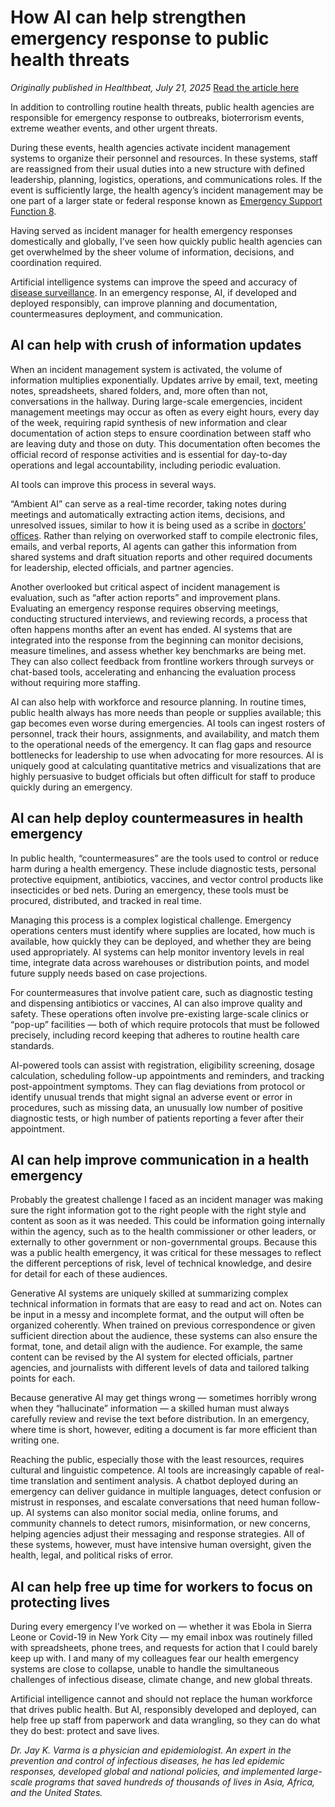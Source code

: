 # How AI can help strengthen emergency response to public health threats

*Originally published in Healthbeat, July 21, 2025*
[Read the article here](https://www.healthbeat.org/2025/07/21/ai-help-health-disease-emergency-response/)

In addition to controlling routine health threats, public health agencies are responsible for emergency response to outbreaks, bioterrorism events, extreme weather events, and other urgent threats.

During these events, health agencies activate incident management systems to organize their personnel and resources. In these systems, staff are reassigned from their usual duties into a new structure with defined leadership, planning, logistics, operations, and communications roles. If the event is sufficiently large, the health agency’s incident management may be one part of a larger state or federal response known as [Emergency Support Function 8](https://aspr.hhs.gov).

Having served as incident manager for health emergency responses domestically and globally, I’ve seen how quickly public health agencies can get overwhelmed by the sheer volume of information, decisions, and coordination required.

Artificial intelligence systems can improve the speed and accuracy of [disease surveillance](https://www.healthbeat.org/2025/07/01/artificial-intelligence-infectious-disease-outbreaks/). In an emergency response, AI, if developed and deployed responsibly, can improve planning and documentation, countermeasures deployment, and communication.

## AI can help with crush of information updates

When an incident management system is activated, the volume of information multiplies exponentially. Updates arrive by email, text, meeting notes, spreadsheets, shared folders, and, more often than not, conversations in the hallway. During large-scale emergencies, incident management meetings may occur as often as every eight hours, every day of the week, requiring rapid synthesis of new information and clear documentation of action steps to ensure coordination between staff who are leaving duty and those on duty. This documentation often becomes the official record of response activities and is essential for day-to-day operations and legal accountability, including periodic evaluation.

AI tools can improve this process in several ways.

“Ambient AI” can serve as a real-time recorder, taking notes during meetings and automatically extracting action items, decisions, and unresolved issues, similar to how it is being used as a scribe in [doctors’ offices](https://catalyst.nejm.org). Rather than relying on overworked staff to compile electronic files, emails, and verbal reports, AI agents can gather this information from shared systems and draft situation reports and other required documents for leadership, elected officials, and partner agencies.

Another overlooked but critical aspect of incident management is evaluation, such as “after action reports” and improvement plans. Evaluating an emergency response requires observing meetings, conducting structured interviews, and reviewing records, a process that often happens months after an event has ended. AI systems that are integrated into the response from the beginning can monitor decisions, measure timelines, and assess whether key benchmarks are being met. They can also collect feedback from frontline workers through surveys or chat-based tools, accelerating and enhancing the evaluation process without requiring more staffing.

AI can also help with workforce and resource planning. In routine times, public health always has more needs than people or supplies available; this gap becomes even worse during emergencies. AI tools can ingest rosters of personnel, track their hours, assignments, and availability, and match them to the operational needs of the emergency. It can flag gaps and resource bottlenecks for leadership to use when advocating for more resources. AI is uniquely good at calculating quantitative metrics and visualizations that are highly persuasive to budget officials but often difficult for staff to produce quickly during an emergency.

## AI can help deploy countermeasures in health emergency

In public health, “countermeasures” are the tools used to control or reduce harm during a health emergency. These include diagnostic tests, personal protective equipment, antibiotics, vaccines, and vector control products like insecticides or bed nets. During an emergency, these tools must be procured, distributed, and tracked in real time.

Managing this process is a complex logistical challenge. Emergency operations centers must identify where supplies are located, how much is available, how quickly they can be deployed, and whether they are being used appropriately. AI systems can help monitor inventory levels in real time, integrate data across warehouses or distribution points, and model future supply needs based on case projections.

For countermeasures that involve patient care, such as diagnostic testing and dispensing antibiotics or vaccines, AI can also improve quality and safety. These operations often involve pre-existing large-scale clinics or “pop-up” facilities — both of which require protocols that must be followed precisely, including record keeping that adheres to routine health care standards.

AI-powered tools can assist with registration, eligibility screening, dosage calculation, scheduling follow-up appointments and reminders, and tracking post-appointment symptoms. They can flag deviations from protocol or identify unusual trends that might signal an adverse event or error in procedures, such as missing data, an unusually low number of positive diagnostic tests, or high number of patients reporting a fever after their appointment.

## AI can help improve communication in a health emergency

Probably the greatest challenge I faced as an incident manager was making sure the right information got to the right people with the right style and content as soon as it was needed. This could be information going internally within the agency, such as to the health commissioner or other leaders, or externally to other government or non-governmental groups. Because this was a public health emergency, it was critical for these messages to reflect the different perceptions of risk, level of technical knowledge, and desire for detail for each of these audiences.

Generative AI systems are uniquely skilled at summarizing complex technical information in formats that are easy to read and act on. Notes can be input in a messy and incomplete format, and the output will often be organized coherently. When trained on previous correspondence or given sufficient direction about the audience, these systems can also ensure the format, tone, and detail align with the audience. For example, the same content can be revised by the AI system for elected officials, partner agencies, and journalists with different levels of data and tailored talking points for each.

Because generative AI may get things wrong — sometimes horribly wrong when they “hallucinate” information — a skilled human must always carefully review and revise the text before distribution. In an emergency, where time is short, however, editing a document is far more efficient than writing one.

Reaching the public, especially those with the least resources, requires cultural and linguistic competence. AI tools are increasingly capable of real-time translation and sentiment analysis. A chatbot deployed during an emergency can deliver guidance in multiple languages, detect confusion or mistrust in responses, and escalate conversations that need human follow-up. AI systems can also monitor social media, online forums, and community channels to detect rumors, misinformation, or new concerns, helping agencies adjust their messaging and response strategies. All of these systems, however, must have intensive human oversight, given the health, legal, and political risks of error.

## AI can help free up time for workers to focus on protecting lives

During every emergency I’ve worked on — whether it was Ebola in Sierra Leone or Covid-19 in New York City — my email inbox was routinely filled with spreadsheets, phone trees, and requests for action that I could barely keep up with. I and many of my colleagues fear our health emergency systems are close to collapse, unable to handle the simultaneous challenges of infectious disease, climate change, and new global threats.

Artificial intelligence cannot and should not replace the human workforce that drives public health. But AI, responsibly developed and deployed, can help free up staff from paperwork and data wrangling, so they can do what they do best: protect and save lives.

*Dr. Jay K. Varma is a physician and epidemiologist. An expert in the prevention and control of infectious diseases, he has led epidemic responses, developed global and national policies, and implemented large-scale programs that saved hundreds of thousands of lives in Asia, Africa, and the United States.*
